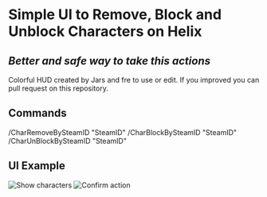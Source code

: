 # Simple UI to Remove, Block and Unblock Characters on Helix
## _Better and safe way to take this actions_

Colorful HUD created by Jars and fre to use or edit. If you improved you can pull request on
this repository.

## Commands

/CharRemoveBySteamID "SteamID"
/CharBlockBySteamID "SteamID"
/CharUnBlockBySteamID "SteamID"

## UI Example
![Show characters](https://i.imgur.com/vA7M178.png)
![Confirm action](https://i.imgur.com/7IF6JN2.png)

